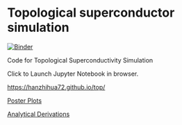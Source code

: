 # Topological superconductor simulation

[![Binder](https://mybinder.org/badge_logo.svg)](https://mybinder.org/v2/gh/hanzhihua72/top/master?urlpath=lab)

Code for Topological Superconductivity Simulation

Click to Launch Jupyter Notebook in browser. 

https://hanzhihua72.github.io/top/

[Poster Plots](./numerical_combining.html)

[Analytical Derivations](Analytics.pdf)
